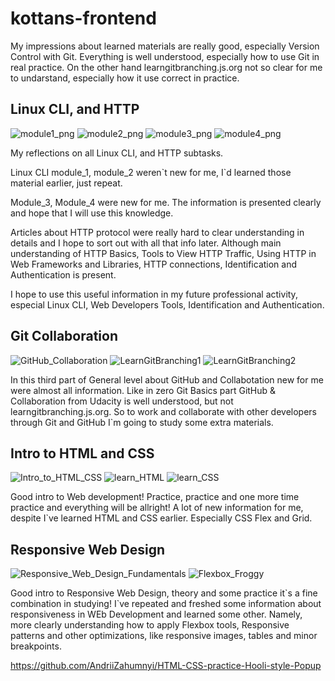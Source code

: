 # kottans-frontend

My impressions about learned materials are really good, especially Version Control with Git. 
Everything is well understood, especially how to use Git in real practice.
On the other hand learngitbranching.js.org not so clear for me to undarstand, especially how it use
correct in practice.

## Linux CLI, and HTTP

![module1_png](task_linux_cli/linux_module_1.png)
![module2_png](task_linux_cli/linux_module_2.png)
![module3_png](task_linux_cli/linux_module_3.png)
![module4_png](task_linux_cli/linux_module_4.png)

My reflections on all Linux CLI, and HTTP subtasks.

Linux CLI module_1, module_2 weren\`t new for me, I\`d learned those material earlier, just repeat.

Module_3, Module_4 were new for me. The information is presented clearly and hope that I will use this knowledge. 

Articles about HTTP protocol were really hard to clear understanding in details and I hope to sort out with all that info later. Although main 
understanding of HTTP Basics, Tools to View HTTP Traffic, Using HTTP in Web Frameworks and Libraries, HTTP connections, Identification and Authentication is present.

I hope to use this useful information in my future professional activity, especial Linux CLI, Web Developers Tools, Identification and Authentication.

## Git Collaboration

![GitHub_Collaboration](task_git_collaboration/gitHub_and_collaboration.png)
![LearnGitBranching1](task_git_collaboration/learngitbranching1.png)
![LearnGitBranching2](task_git_collaboration/learngitbranching2.png)

In this third part of General level about GitHub and Collabotation new for me were almost all information.
Like in zero Git Basics part GitHub & Collaboration from Udacity is well understood, but not learngitbranching.js.org.
So to work and collaborate with other developers through Git and GitHub I\`m going to study some extra materials.
 
## Intro to HTML and CSS

![Intro_to_HTML_CSS](task_html_css_intro/Intro_to_HTML_CSS.png)
![learn_HTML](task_html_css_intro/learn_html.png)
![learn_CSS](task_html_css_intro/learn_css.png)

Good intro to Web development! Practice, practice and one more time practice and everything will be allright!
A lot of new information for me, despite I\`ve learned HTML and CSS earlier. Especially CSS Flex and Grid.

## Responsive Web Design

![Responsive_Web_Design_Fundamentals](task_responsive_web_design/responsive_web_design_fundamentals.png)
![Flexbox_Froggy](task_responsive_web_design/flexbox_froggy.png)

Good intro to Responsive Web Design, theory and some practice it\`s a fine combination in studying!
I\`ve repeated and freshed some information about responsiveness in WEb Development and learned some other. Namely,
more clearly understanding how to apply Flexbox tools, Responsive patterns and other optimizations, like 
responsive images, tables and minor breakpoints.

https://github.com/AndriiZahumnyi/HTML-CSS-practice-Hooli-style-Popup
